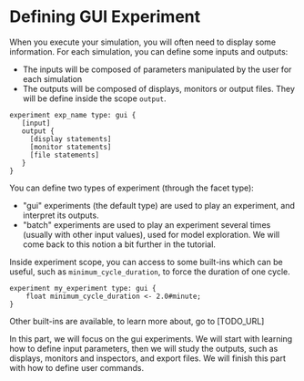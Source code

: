 # Defining GUI Experiment

When you execute your simulation, you will often need to display some information. For each simulation, you can define some inputs and outputs:
* The inputs will be composed of parameters manipulated by the user for each simulation
* The outputs will be composed of displays, monitors or output files. They will be define inside the scope `output`.

```
experiment exp_name type: gui {
   [input]
   output {
     [display statements]
     [monitor statements]
     [file statements]
   }
}
```

You can define two types of experiment (through the facet type):
* "gui" experiments (the default type) are used to play an experiment, and interpret its outputs.
* "batch" experiments are used to play an experiment several times (usually with other input values), used for model exploration. We will come back to this notion a bit further in the tutorial.

Inside experiment scope, you can access to some built-ins which can be useful, such as `minimum_cycle_duration`, to force the duration of one cycle.

```
experiment my_experiment type: gui {
	float minimum_cycle_duration <- 2.0#minute;
}
```

Other built-ins are available, to learn more about, go to [TODO_URL]

In this part, we will focus on the gui experiments. We will start with learning how to define input parameters, then we will study the outputs, such as displays, monitors and inspectors, and export files. We will finish this part with how to define user commands.